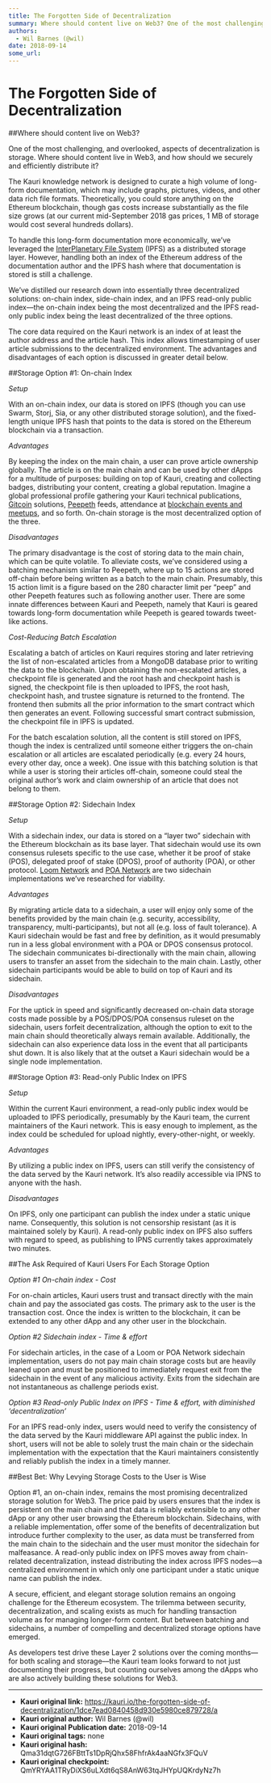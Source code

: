```yaml
---
title: The Forgotten Side of Decentralization
summary: Where should content live on Web3? One of the most challenging, and overlooked, aspects of decentralization is storage. Where should content live in Web3, and how should we securely and efficiently distribute it? The Kauri knowledge network is designed to curate a high volume of long-form documentation, which may include graphs, pictures, videos, and other data rich file formats. Theoretically, you could store anything on the Ethereum blockchain, though gas costs increase substantially as the fi
authors:
  - Wil Barnes (@wil)
date: 2018-09-14
some_url: 
---
```


# The Forgotten Side of Decentralization


##Where should content live on Web3?

One of the most challenging, and overlooked, aspects of decentralization is storage. Where should content live in Web3, and how should we securely and efficiently distribute it?

The Kauri knowledge network is designed to curate a high volume of long-form documentation, which may include graphs, pictures, videos, and other data rich file formats. Theoretically, you could store anything on the Ethereum blockchain, though gas costs increase substantially as the file size grows (at our current mid-September 2018 gas prices, 1 MB of storage would cost several hundreds dollars). 

To handle this long-form documentation more economically, we’ve leveraged the [InterPlanetary File System](https://ipfs.io/) (IPFS) as a distributed storage layer. However, handling both an index of the Ethereum address of the documentation author and the IPFS hash where that documentation is stored is still a challenge. 

We’ve distilled our research down into essentially three decentralized solutions: on-chain index, side-chain index, and an IPFS read-only public index––the on-chain index being the most decentralized and the IPFS read-only public index being the least decentralized of the three options. 

The core data required on the Kauri network is an index of at least the author address and the article hash. This index allows timestamping of user article submissions to the decentralized environment. The advantages and disadvantages of each option is discussed in greater detail below. 

##Storage Option #1: On-chain Index 

_Setup_ 

With an on-chain index, our data is stored on IPFS (though you can use Swarm, Storj, Sia, or any other distributed storage solution), and the fixed-length unique IPFS hash that points to the data is stored on the Ethereum blockchain via a transaction. 

_Advantages_ 

By keeping the index on the main chain, a user can prove article ownership globally. The article is on the main chain and can be used by other dApps for a multitude of purposes: building on top of Kauri, creating and collecting badges, distributing your content, creating a global reputation. Imagine a global professional profile gathering your Kauri technical publications, [Gitcoin](https://gitcoin.co/) solutions, [Peepeth](https://peepeth.com/welcome) feeds, attendance at [blockchain events and meetups](https://media.consensys.net/mesh-news-09-13-18-this-is-why-we-buidl-f9991f8883e1), and so forth. On-chain storage is the most decentralized option of the three. 

_Disadvantages_ 

The primary disadvantage is the cost of storing data to the main chain, which can be quite volatile. To alleviate costs, we’ve considered using a batching mechanism similar to Peepeth, where up to 15 actions are stored off-chain before being written as a batch to the main chain. Presumably, this 15 action limit is a figure based on the 280 character limit per “peep” and other Peepeth features such as following another user. There are some innate differences between Kauri and Peepeth, namely that Kauri is geared towards long-form documentation while Peepeth is geared towards tweet-like actions. 

_Cost-Reducing Batch Escalation_ 

Escalating a batch of articles on Kauri requires storing and later retrieving the list of non-escalated articles from a MongoDB database prior to writing the data to the blockchain. Upon obtaining the non-escalated articles, a checkpoint file is generated and the root hash and checkpoint hash is signed, the checkpoint file is then uploaded to IPFS, the root hash, checkpoint hash, and trustee signature is returned to the frontend. The frontend then submits all the prior information to the smart contract which then generates an event. Following successful smart contract submission, the checkpoint file in IPFS is updated. 

For the batch escalation solution, all the content is still stored on IPFS, though the index is centralized until someone either triggers the on-chain escalation or all articles are escalated periodically (e.g. every 24 hours, every other day, once a week). One issue with this batching solution is that while a user is storing their articles off-chain, someone could steal the original author’s work and claim ownership of an article that does not belong to them. 

##Storage Option #2: Sidechain Index 

_Setup_ 

With a sidechain index, our data is stored on a “layer two” sidechain with the Ethereum blockchain as its base layer. That sidechain would use its own consensus rulesets specific to the use case, whether it be proof of stake (POS), delegated proof of stake (DPOS), proof of authority (POA), or other protocol. [Loom Network](https://loomx.io/) and [POA Network](https://poa.network/) are two sidechain implementations we’ve researched for viability. 

_Advantages_ 

By migrating article data to a sidechain, a user will enjoy only some of the benefits provided by the main chain (e.g. security, accessibility, transparency, multi-participants), but not all (e.g. loss of fault tolerance). A Kauri sidechain would be fast and free by definition, as it would presumably run in a less global environment with a POA or DPOS consensus protocol. The sidechain communicates bi-directionally with the main chain, allowing users to transfer an asset from the sidechain to the main chain. Lastly, other sidechain participants would be able to build on top of Kauri and its sidechain.

_Disadvantages_ 

For the uptick in speed and significantly decreased on-chain data storage costs made possible by a POS/DPOS/POA consensus ruleset on the sidechain, users forfeit decentralization, although the option to exit to the main chain should theoretically always remain available. Additionally, the sidechain can also experience data loss in the event that all participants shut down. It is also likely that at the outset a Kauri sidechain would be a single node implementation. 


##Storage Option #3: Read-only Public Index on IPFS

_Setup_ 

Within the current Kauri environment, a read-only public index would be uploaded to IPFS periodically, presumably by the Kauri team, the current maintainers of the Kauri network. This is easy enough to implement, as the index could be scheduled for upload nightly, every-other-night, or weekly. 

_Advantages_ 
 
By utilizing a public index on IPFS, users can still verify the consistency of the data served by the Kauri network. It’s also readily accessible via IPNS to anyone with the hash. 

_Disadvantages_ 
 
On IPFS, only one participant can publish the index under a static unique name. Consequently, this solution is not censorship resistant (as it is maintained solely by Kauri). A read-only public index on IPFS also suffers with regard to speed, as publishing to IPNS currently takes approximately two minutes. 


##The Ask Required of Kauri Users For Each Storage Option 

_Option #1 On-chain index - Cost_ 

For on-chain articles, Kauri users trust and transact directly with the main chain and pay the associated gas costs. The primary ask to the user is the transaction cost. Once the index is written to the blockchain, it can be extended to any other dApp and any other user in the blockchain. 

_Option #2 Sidechain index - Time & effort_ 

For sidechain articles, in the case of a Loom or POA Network sidechain implementation, users do not pay main chain storage costs but are heavily leaned upon and must be positioned to immediately request exit from the sidechain in the event of any malicious activity. Exits from the sidechain are not instantaneous as challenge periods exist. 

_Option #3 Read-only Public Index on IPFS - Time & effort, with diminished ‘decentralization’_ 

For an IPFS read-only index, users would need to verify the consistency of the data served by the Kauri middleware API against the public index. In short, users will not be able to solely trust the main chain or the sidechain implementation with the expectation that the Kauri maintainers consistently and reliably publish the index in a timely manner. 


##Best Bet: Why Levying Storage Costs to the User is Wise

Option #1, an on-chain index, remains the most promising decentralized storage solution for Web3. The price paid by users ensures that the index is persistent on the main chain and that data is reliably extensible to any other dApp or any other user browsing the Ethereum blockchain. Sidechains, with a reliable implementation, offer some of the benefits of decentralization but introduce further complexity to the user, as data must be transferred from the main chain to the sidechain and the user must monitor the sidechain for malfeasance. A read-only public index on IPFS moves away from chain-related decentralization, instead distributing the index across IPFS nodes––a centralized environment in which only one participant under a static unique name can publish the index.

A secure, efficient, and elegant storage solution remains an ongoing challenge for the Ethereum ecosystem. The trilemma between security, decentralization, and scaling exists as much for handling transaction volume as for managing longer-form content. But between batching and sidechains, a number of compelling and decentralized storage options have emerged.

As developers test drive these Layer 2 solutions over the coming months––for both scaling and storage––the Kauri team looks forward to not just documenting their progress, but counting ourselves among the dApps who are also actively building these solutions for Web3. 



---

- **Kauri original link:** https://kauri.io/the-forgotten-side-of-decentralization/1dce7ead0840458d930e5980ce879728/a
- **Kauri original author:** Wil Barnes (@wil)
- **Kauri original Publication date:** 2018-09-14
- **Kauri original tags:** none
- **Kauri original hash:** Qma31dqtG726FBttTs1DpRjQhx58FhfrAk4aaNGfx3FQuV
- **Kauri original checkpoint:** QmYRYAA1TRyDiXS6uLXdt6qS8AnW63tqJHYpUQKrdyNz7h



